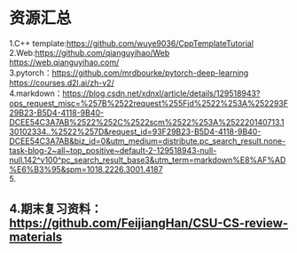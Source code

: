 资源汇总
=====
1.C++ template:https://github.com/wuye9036/CppTemplateTutorial<br>
2.Web:https://github.com/qianguyihao/Web<br>https://web.qianguyihao.com/<br>
3.pytorch：https://github.com/mrdbourke/pytorch-deep-learning<br>https://courses.d2l.ai/zh-v2/<br>
4.markdown：https://blog.csdn.net/xdnxl/article/details/129518943?ops_request_misc=%257B%2522request%255Fid%2522%253A%252293F29B23-B5D4-4118-9B40-DCEE54C3A7AB%2522%252C%2522scm%2522%253A%252220140713.130102334..%2522%257D&request_id=93F29B23-B5D4-4118-9B40-DCEE54C3A7AB&biz_id=0&utm_medium=distribute.pc_search_result.none-task-blog-2~all~top_positive~default-2-129518943-null-null.142^v100^pc_search_result_base3&utm_term=markdown%E8%AF%AD%E6%B3%95&spm=1018.2226.3001.4187<br>
5.



## 4.期末复习资料：https://github.com/FeijiangHan/CSU-CS-review-materials<br>
<!---
lll-hhh/lll-hhh is a ✨ special ✨ repository because its `README.md` (this file) appears on your GitHub profile.
You can click the Preview link to take a look at your changes.
--->
